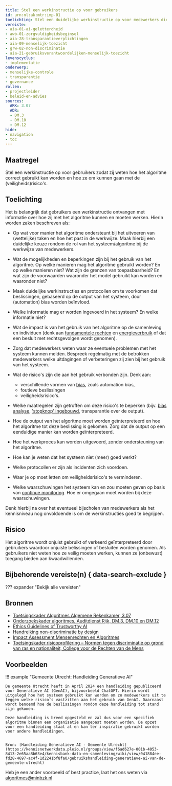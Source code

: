 ```yaml
---
title: Stel een werkinstructie op voor gebruikers
id: urn:nl:ak:mtr:imp-01
toelichting: Stel een duidelijke werkinstructie op voor medewerkers die gebruik maken van of in aanraking komen met het algoritme
vereiste:
- aia-01-ai-geletterdheid
- awb-01-zorgvuldigheidsbeginsel
- aia-28-transparantieverplichtingen
- aia-09-menselijk-toezicht
- grw-02-non-discriminatie
- aia-21-gebruiksverantwoordelijken-menselijk-toezicht
levenscyclus:
- implementatie
onderwerp:
- menselijke-controle
- transparantie
- governance
rollen:
- projectleider
- beleid-en-advies
sources:
  ARK: 3.07
  ADR:
  - DM.3
  - DM.10
  - DM.12
hide:
- navigation
- toc
---
```


<!-- Let op! onderstaande regel met 'tags' niet weghalen! Deze maakt automatisch de knopjes op basis van de metadata  -->
<!-- tags -->

## Maatregel
Stel een werkinstructie op voor gebruikers zodat zij weten hoe het algoritme correct gebruikt kan worden en hoe ze om kunnen gaan met de (veiligheids)risico's.

## Toelichting
Het is belangrijk dat gebruikers een werkinstructie ontvangen met informatie over hoe zij met het algoritme kunnen en moeten werken. Hierin worden zaken beschreven als:

- Op wat voor manier het algoritme ondersteunt bij het uitvoeren van (wettelijke) taken en hoe het past in de werkwijze. Maak hierbij een duidelijke keuze rondom de rol van het systeem/algoritme bij de werkwijze van medewerkers.
- Wat de mogelijkheden en beperkingen zijn bij het gebruik van het algoritme. Op welke manieren mag het algoritme gebruikt worden? En op welke manieren niet? Wat zijn de grenzen van toepasbaarheid? En wat zijn de voorwaarden waaronder het model gebruikt kan worden en waaronder niet?
- Maak duidelijke werkinstructies en protocollen om te voorkomen dat beslissingen, gebaseerd op de output van het systeem, door (automation) bias worden beïnvloed.
- Welke informatie mag er worden ingevoerd in het systeem? En welke informatie niet?
- Wat de impact is van het gebruik van het algoritme op de samenleving en individuen (denk aan [fundamentele rechten](../../onderwerpen/fundamentele-rechten.md) en [energieverbruik](7-mon-06-meten-milieu-impact.md) of dat een besluit met rechtsgevolgen wordt genomen).
- Zorg dat medewerkers weten waar ze eventuele problemen met het systeem kunnen melden. Bespreek regelmatig met de betrokken medewerkers welke uitdagingen of verbeteringen zij zien bij het gebruik van het systeem.
- Wat de risico's zijn die aan het gebruik verbonden zijn. Denk aan:

    - verschillende vormen van [bias](../../onderwerpen/bias-en-non-discriminatie.md), zoals automation bias,
    - foutieve beslissingen
    - veiligheidsrisico's.

- Welke maatregelen zijn getroffen om deze risico's te beperken (bijv. [bias analyse](5-ver-03-biasanalyse.md), ['stopknop' ingebouwd](4-owk-02-stopzetten-gebruik.md), transparantie over de output).
- Hoe de output van het algoritme moet worden geïnterpreteerd en hoe het algoritme tot deze beslissing is gekomen. Zorg dat de output op een eenduidige manier kan worden geïnterpreteerd.
- Hoe het werkproces kan worden uitgevoerd, zonder ondersteuning van het algoritme.
- Hoe kan je weten dat het systeem niet (meer) goed werkt?
- Welke protocollen er zijn als incidenten zich voordoen.
- Waar je op moet letten om veiligheidsrisico's te verminderen.
- Welke waarschuwingen het systeem kan en zou moeten geven op basis van [continue monitoring](7-mon-07-plan-continue-monitoring.md). Hoe er omgegaan moet worden bij deze waarschuwingen.

Denk hierbij na over het eventueel bijscholen van medewerkers als het kennisniveau nog onvoldoende is om de werkinstructies goed te begrijpen.

## Risico
<!-- vul hier het specifieke risico in dat kan worden gemitigeerd met behulp van deze maatregel -->

Het algoritme wordt onjuist gebruikt of verkeerd geïnterpreteerd door gebruikers waardoor onjuiste belissingen of besluiten worden genomen. Als gebruikers niet weten hoe ze veilig moeten werken, kunnen ze (onbewust) toegang bieden aan kwaadwillenden.

## Bijbehorende vereiste(n) { data-search-exclude }
<!-- Let op! onderstaande regel met 'list_vereisten_on_maatregelen_page' niet weghalen! Deze maakt automatisch een lijst van bijbehorende verseisten op basis van de metadata  -->
??? expander "Bekijk alle vereisten"
	<!-- list_vereisten_on_maatregelen_page -->

## Bronnen
<!-- Vul hier de relevante bronnen in voor deze maatregel -->

- [Toetsingskader Algoritmes Algemene Rekenkamer, 3.07](https://www.rekenkamer.nl/onderwerpen/algoritmes/documenten/publicaties/2024/05/15/het-toetsingskader-aan-de-slag)
- [Onderzoekskader algoritmes, Auditdienst Rijk, DM.3, DM.10 en DM.12](../hulpmiddelen/onderzoekskader-adr.md)
- [Ethics Guidelines of Trustworthy AI](https://op.europa.eu/en/publication-detail/-/publication/d3988569-0434-11ea-8c1f-01aa75ed71a1)
- [Handreiking non-discriminatie by design](../hulpmiddelen/handreiking-non-discriminatie.md)
- [Impact Assessment Mensenrechten en Algoritmes](https://www.rijksoverheid.nl/documenten/rapporten/2021/02/25/impact-assessment-mensenrechten-en-algoritmes)
- [Toetsingskader risicoprofilering – Normen tegen discriminatie op grond van ras en nationaliteit, College voor de Rechten van de Mens](https://publicaties.mensenrechten.nl/publicatie/4093c026-ae41-4c1d-aa78-4ce0e205b5de)

## Voorbeelden
<!-- Voeg hier een voorbeeld toe, door er bijvoorbeeld naar te verwijzen -->
!!! example "Gemeente Utrecht: Handleiding Generatieve AI"


	De gemeente Utrecht heeft in April 2024 een handleiding gepubliceerd voor Generatieve AI (GenAI), bijvoorbeeld ChatGPT. Hierin wordt uitgelegd hoe het systeem gebruikt kan worden om zo medewerkers uit te leggen welke risico’s vastzitten aan het gebruik van GenAI. Daarnaast wordt benoemd hoe de beslissingen rondom deze handleiding tot stand zijn gekomen.

	Deze handleiding is breed opgesteld en zal dus voor een specifiek algoritme binnen een organisatie aangepast moeten worden. De opzet voor een handleiding staat al en kan ter inspiratie gebruikt worden voor andere handleidingen.


	Bron: [Handleiding Generatieve AI - Gemeente Utrecht](https://kennisnetwerkdata.pleio.nl/groups/view/f6ad627e-001b-4053-8413-2e65aa8b63e4/kennisbank-data-en-samenleving/wiki/view/041884ee-fd28-4697-ac4f-1d2241bf8fa0/gebruikshandleiding-generatieve-ai-van-de-gemeente-utrecht)

Heb je een ander voorbeeld of best practice, laat het ons weten via [algoritmes@minbzk.nl](mailto:algoritmes@minbzk.nl)
